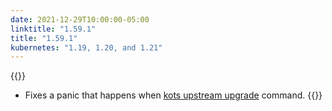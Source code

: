 ```yaml
---
date: 2021-12-29T10:00:00-05:00
linktitle: "1.59.1"
title: "1.59.1"
kubernetes: "1.19, 1.20, and 1.21"
---
```


{{<fixes>}}
* Fixes a panic that happens when [kots upstream upgrade](/kots-cli/upstream/) command.
{{</fixes>}}
